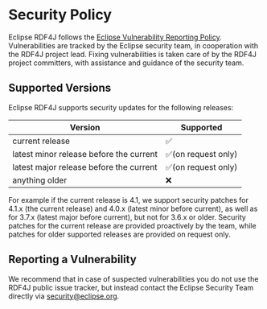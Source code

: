 # Security Policy

Eclipse RDF4J follows the [Eclipse Vulnerability Reporting Policy](https://www.eclipse.org/security/policy.php). Vulnerabilities are tracked by the Eclipse security team, in cooperation with the RDF4J project lead. Fixing vulnerabilities is taken care of by the RDF4J project committers, with assistance and guidance of the security team. 

## Supported Versions

Eclipse RDF4J supports security updates for the following releases:


| Version | Supported          |
| ------- | ------------------ |
| current release   | ✅ |
| latest minor release before the current   | ✅(on request only) |
| latest major release before the current   | ✅(on request only) |
| anything older   | :x:                |

For example if the current release is 4.1, we support security patches for 4.1.x (the current release) and 4.0.x (latest minor before current), as well as for 3.7.x (latest major before current), but not for 3.6.x or older. Security patches for the current release are provided proactively by the team, while patches for older supported releases are provided on request only.

## Reporting a Vulnerability

We recommend that in case of suspected vulnerabilities you do not use the RDF4J public issue tracker, but instead contact the Eclipse Security Team directly via security@eclipse.org.
